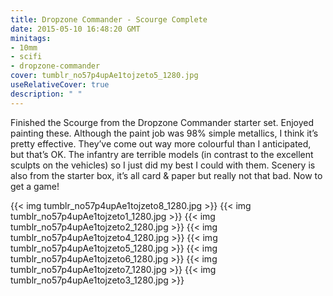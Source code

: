 ```yaml
---
title: Dropzone Commander - Scourge Complete
date: 2015-05-10 16:48:20 GMT
minitags: 
- 10mm
- scifi
- dropzone-commander
cover: tumblr_no57p4upAe1tojzeto5_1280.jpg
useRelativeCover: true
description: " "
---
```


Finished the Scourge from the Dropzone Commander starter set. Enjoyed painting these. Although the paint job was 98% simple metallics, I think it’s pretty effective. They’ve come out way more colourful than I anticipated, but that’s OK. The infantry are terrible models (in contrast to the excellent sculpts on the vehicles) so I just did my best I could with them. Scenery is also from the starter box, it’s all card & paper but really not that bad. Now to get a game!

{{< img tumblr_no57p4upAe1tojzeto8_1280.jpg >}} 
{{< img tumblr_no57p4upAe1tojzeto1_1280.jpg >}} 
{{< img tumblr_no57p4upAe1tojzeto2_1280.jpg >}} 
{{< img tumblr_no57p4upAe1tojzeto4_1280.jpg >}} 
{{< img tumblr_no57p4upAe1tojzeto5_1280.jpg >}} 
{{< img tumblr_no57p4upAe1tojzeto6_1280.jpg >}} 
{{< img tumblr_no57p4upAe1tojzeto7_1280.jpg >}} 
{{< img tumblr_no57p4upAe1tojzeto3_1280.jpg >}} 
